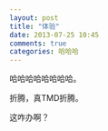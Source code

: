 ```yaml
---
layout: post
title: "体验"
date: 2013-07-25 10:45
comments: true
categories: 哈哈哈
---
```

哈哈哈哈哈哈哈哈。

折腾，真TMD折腾。

这咋办啊？